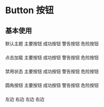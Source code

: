 # Button 按钮

<script>
    import AButton from '@/components/button/button.vue';
    
    export default {
        components: { AButton },
        data () {
            return {
                isLoading: false
            }
        }
    }
</script>

<style>
    .box {
        margin-bottom: 24px;
        button {
            margin-right: 24px;
        }
    }
</style>

## 基本使用

<div class="box">
    <a-button>默认主题</a-button>
    <a-button theme="primary">主要按钮</a-button>
    <a-button theme="success">成功按钮</a-button>
    <a-button theme="warning">警告按钮</a-button>
    <a-button theme="danger">危险按钮</a-button>
</div>

<div class="box">
    <a-button :loading="isLoading" loadingText="加载中" @click="isLoading = !isLoading">点击加载</a-button>
    <a-button theme="primary" :loading="isLoading" @click="isLoading = !isLoading">主要按钮</a-button>
    <a-button theme="success" :loading="isLoading" @click="isLoading = !isLoading">成功按钮</a-button>
    <a-button theme="warning" :loading="isLoading" @click="isLoading = !isLoading">警告按钮</a-button>
    <a-button theme="danger" :loading="isLoading" @click="isLoading = !isLoading">危险按钮</a-button>
</div>

<div class="box">
    <a-button disabled>禁用状态</a-button>
    <a-button theme="primary" disabled>主要按钮</a-button>
    <a-button theme="success" disabled>成功按钮</a-button>
    <a-button theme="warning" disabled>警告按钮</a-button>
    <a-button theme="danger" disabled>危险按钮</a-button>
</div>

<div class="box">
    <a-button round>圆角按钮</a-button>
    <a-button theme="primary" round>主要按钮</a-button>
    <a-button theme="success" round>成功按钮</a-button>
    <a-button theme="warning" round>警告按钮</a-button>
    <a-button theme="danger" round>危险按钮</a-button>
</div>

<div class="box">
    <a-button icon="setting"></a-button>
    <a-button icon="setting">左边</a-button>
    <a-button icon-right="setting" theme="primary">右边</a-button>
    <a-button icon="setting" round theme="success"></a-button>
    <a-button icon="setting" round theme="warning">左边</a-button>
    <a-button icon-right="setting" round theme="danger">右边</a-button>
</div>
